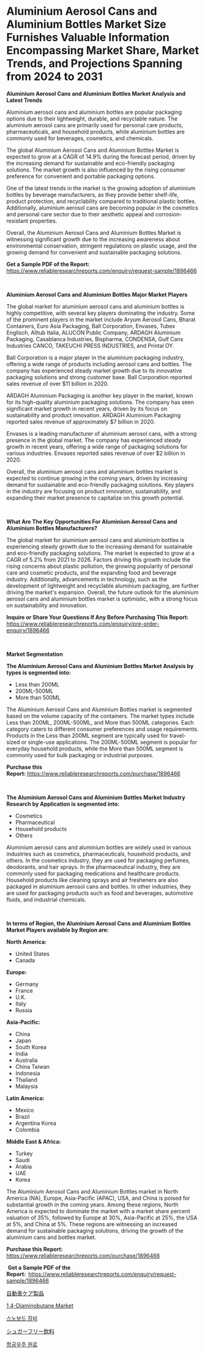 <p><h1>Aluminium Aerosol Cans and Aluminium Bottles Market Size Furnishes Valuable Information Encompassing Market Share, Market Trends, and Projections Spanning from 2024 to 2031</h1></p><p><strong>Aluminium Aerosol Cans and Aluminium Bottles Market Analysis and Latest Trends</strong></p>
<p><p>Aluminium aerosol cans and aluminium bottles are popular packaging options due to their lightweight, durable, and recyclable nature. The aluminium aerosol cans are primarily used for personal care products, pharmaceuticals, and household products, while aluminium bottles are commonly used for beverages, cosmetics, and chemicals.</p><p>The global Aluminium Aerosol Cans and Aluminium Bottles Market is expected to grow at a CAGR of 14.9% during the forecast period, driven by the increasing demand for sustainable and eco-friendly packaging solutions. The market growth is also influenced by the rising consumer preference for convenient and portable packaging options.</p><p>One of the latest trends in the market is the growing adoption of aluminium bottles by beverage manufacturers, as they provide better shelf-life, product protection, and recyclability compared to traditional plastic bottles. Additionally, aluminium aerosol cans are becoming popular in the cosmetics and personal care sector due to their aesthetic appeal and corrosion-resistant properties.</p><p>Overall, the Aluminium Aerosol Cans and Aluminium Bottles Market is witnessing significant growth due to the increasing awareness about environmental conservation, stringent regulations on plastic usage, and the growing demand for convenient and sustainable packaging solutions.</p></p>
<p><strong>Get a Sample PDF of the Report:&nbsp;</strong> <a href="https://www.reliableresearchreports.com/enquiry/request-sample/1896466">https://www.reliableresearchreports.com/enquiry/request-sample/1896466</a></p>
<p>&nbsp;</p>
<p><strong>Aluminium Aerosol Cans and Aluminium Bottles Major Market Players</strong></p>
<p><p>The global market for aluminium aerosol cans and aluminium bottles is highly competitive, with several key players dominating the industry. Some of the prominent players in the market include Aryum Aerosol Cans, Bharat Containers, Euro Asia Packaging, Ball Corporation, Envases, Tubex Englisch, Alltub Italia, ALUCON Public Company, ARDAGH Aluminium Packaging, Casablanca Industries, Bispharma, CONDENSA, Gulf Cans Industries CANCO, TAKEUCHI PRESS INDUSTRIES, and Printal OY.</p><p>Ball Corporation is a major player in the aluminium packaging industry, offering a wide range of products including aerosol cans and bottles. The company has experienced steady market growth due to its innovative packaging solutions and strong customer base. Ball Corporation reported sales revenue of over $11 billion in 2020.</p><p>ARDAGH Aluminium Packaging is another key player in the market, known for its high-quality aluminium packaging solutions. The company has seen significant market growth in recent years, driven by its focus on sustainability and product innovation. ARDAGH Aluminium Packaging reported sales revenue of approximately $7 billion in 2020.</p><p>Envases is a leading manufacturer of aluminium aerosol cans, with a strong presence in the global market. The company has experienced steady growth in recent years, offering a wide range of packaging solutions for various industries. Envases reported sales revenue of over $2 billion in 2020.</p><p>Overall, the aluminium aerosol cans and aluminium bottles market is expected to continue growing in the coming years, driven by increasing demand for sustainable and eco-friendly packaging solutions. Key players in the industry are focusing on product innovation, sustainability, and expanding their market presence to capitalize on this growth potential.</p></p>
<p>&nbsp;</p>
<p><strong>What Are The Key Opportunities For Aluminium Aerosol Cans and Aluminium Bottles Manufacturers?</strong></p>
<p><p>The global market for aluminium aerosol cans and aluminium bottles is experiencing steady growth due to the increasing demand for sustainable and eco-friendly packaging solutions. The market is expected to grow at a CAGR of 5.2% from 2021 to 2026. Factors driving this growth include the rising concerns about plastic pollution, the growing popularity of personal care and cosmetic products, and the expanding food and beverage industry. Additionally, advancements in technology, such as the development of lightweight and recyclable aluminium packaging, are further driving the market's expansion. Overall, the future outlook for the aluminium aerosol cans and aluminium bottles market is optimistic, with a strong focus on sustainability and innovation.</p></p>
<p><strong>Inquire or Share Your Questions If Any Before Purchasing This Report:</strong> <a href="https://www.reliableresearchreports.com/enquiry/pre-order-enquiry/1896466">https://www.reliableresearchreports.com/enquiry/pre-order-enquiry/1896466</a></p>
<p>&nbsp;</p>
<p><strong>Market Segmentation</strong></p>
<p><strong>The Aluminium Aerosol Cans and Aluminium Bottles Market Analysis by types is segmented into:</strong></p>
<p><ul><li>Less than 200ML</li><li>200ML-500ML</li><li>More than 500ML</li></ul></p>
<p><p>The Aluminium Aerosol Cans and Aluminium Bottles market is segmented based on the volume capacity of the containers. The market types include Less than 200ML, 200ML-500ML, and More than 500ML categories. Each category caters to different consumer preferences and usage requirements. Products in the Less than 200ML segment are typically used for travel-sized or single-use applications. The 200ML-500ML segment is popular for everyday household products, while the More than 500ML segment is commonly used for bulk packaging or industrial purposes.</p></p>
<p><strong>Purchase this Report:&nbsp;</strong><a href="https://www.reliableresearchreports.com/purchase/1896466">https://www.reliableresearchreports.com/purchase/1896466</a></p>
<p>&nbsp;</p>
<p><strong>The Aluminium Aerosol Cans and Aluminium Bottles Market Industry Research by Application is segmented into:</strong></p>
<p><ul><li>Cosmetics</li><li>Pharmaceutical</li><li>Household products</li><li>Others</li></ul></p>
<p><p>Aluminium aerosol cans and aluminium bottles are widely used in various industries such as cosmetics, pharmaceuticals, household products, and others. In the cosmetics industry, they are used for packaging perfumes, deodorants, and hair sprays. In the pharmaceutical industry, they are commonly used for packaging medications and healthcare products. Household products like cleaning sprays and air fresheners are also packaged in aluminium aerosol cans and bottles. In other industries, they are used for packaging products such as food and beverages, automotive fluids, and industrial chemicals.</p></p>
<p>&nbsp;</p>
<p><strong>In terms of Region, the Aluminium Aerosol Cans and Aluminium Bottles Market Players available by Region are:</strong></p>
<p>
    <p> <strong> North America: </strong>
        <ul>
            <li>United States</li>
            <li>Canada</li>
        </ul>
        </p> 
    <p> <strong> Europe: </strong>
        <ul>
            <li>Germany</li>
            <li>France</li>
            <li>U.K.</li>
            <li>Italy</li>
            <li>Russia</li>
        </ul>
        </p> 
    <p> <strong> Asia-Pacific: </strong>
        <ul>
            <li>China</li>
            <li>Japan</li>
            <li>South Korea</li>
            <li>India</li>
            <li>Australia</li>
            <li>China Taiwan</li>
            <li>Indonesia</li>
            <li>Thailand</li>
            <li>Malaysia</li>
        </ul>
        </p> 
    <p> <strong> Latin America: </strong>
        <ul>
            <li>Mexico</li>
            <li>Brazil</li>
            <li>Argentina Korea</li>
            <li>Colombia</li>
        </ul>
        </p> 
    <p> <strong> Middle East & Africa: </strong>
        <ul>
            <li>Turkey</li>
            <li>Saudi</li>
            <li>Arabia</li>
            <li>UAE</li>
            <li>Korea</li>
        </ul>
    </p>
    </p>
<p><p>The Aluminium Aerosol Cans and Aluminium Bottles market in North America (NA), Europe, Asia-Pacific (APAC), USA, and China is poised for substantial growth in the coming years. Among these regions, North America is expected to dominate the market with a market share percent valuation of 35%, followed by Europe at 30%, Asia-Pacific at 25%, the USA at 5%, and China at 5%. These regions are witnessing an increased demand for sustainable packaging solutions, driving the growth of the aluminium cans and bottles market.</p></p>
<p><strong>Purchase this Report: </strong><a href="https://www.reliableresearchreports.com/purchase/1896466">https://www.reliableresearchreports.com/purchase/1896466</a></p>
<p>&nbsp;<strong>Get a Sample PDF of the Report:&nbsp;&nbsp;</strong><a href="https://www.reliableresearchreports.com/enquiry/request-sample/1896466">https://www.reliableresearchreports.com/enquiry/request-sample/1896466</a></p>
<p><strong></strong></p>
<p><p><a href="https://medium.com/@klon646/%E8%87%AA%E5%8B%95%E8%BB%8A%E3%82%B1%E3%82%A2%E8%A3%BD%E5%93%81%E5%B8%82%E5%A0%B4%E5%B1%95%E6%9C%9B-%E6%A5%AD%E7%95%8C%E6%A6%82%E8%A6%81%E3%81%A8%E4%BA%88%E6%B8%AC-2024%E5%B9%B4%E3%81%8B%E3%82%892031%E5%B9%B4%E3%81%BE%E3%81%A7-bb4ace584eeb">自動車ケア製品</a></p><p><a href="https://meowing-canidae-761.notion.site/1-4-Diaminobutane-Market-Dynamics-2024-2031-Also-about-Its-Market-Trends-Projections-and-Opportun-240333045d034832a21624804f5e4c64">1,4-Diaminobutane Market</a></p><p><a href="https://medium.com/@duttgfgzg7325/%EC%8A%A4%EB%85%B8%EB%B3%B4%EB%93%9C-%EC%9E%A5%EB%B9%84-%EC%8B%9C%EC%9E%A5-%EA%B7%9C%EB%AA%A8%EB%8A%94-%EA%B8%80%EB%A1%9C%EB%B2%8C-%EC%82%B0%EC%97%85%EC%97%90%EC%84%9C-%EC%B5%9C%EC%A0%81%EC%9D%98-%EB%A7%88%EC%BC%80%ED%8C%85-%EC%B1%84%EB%84%90%EC%9D%84-%EB%B3%B4%EC%97%AC%EC%A4%8D%EB%8B%88%EB%8B%A4-d62dab870f4b">스노보드 장비</a></p><p><a href="https://medium.com/@joniki_bangla07/%E7%A0%82%E7%B3%96%E7%84%A1%E6%B7%BB%E5%8A%A0%E9%A3%B2%E6%96%99%E3%81%AE%E5%B8%82%E5%A0%B4%E3%82%B7%E3%82%A7%E3%82%A2%E3%81%AE%E5%A4%89%E9%81%B7%E3%81%A8%E5%B8%82%E5%A0%B4%E6%88%90%E9%95%B7%E3%83%88%E3%83%AC%E3%83%B3%E3%83%892024%E5%B9%B4-2031%E5%B9%B4-5a780d046b5a">シュガーフリー飲料</a></p><p><a href="https://medium.com/@hmwfmardz236/2024%EB%85%84%EB%B6%80%ED%84%B0-2031%EB%85%84%EA%B9%8C%EC%A7%80%EC%9D%98-%ED%95%AD%EA%B3%B5%EC%9A%B0%EC%A3%BC-%EC%9B%90%EB%A3%8C-%EC%8B%9C%EC%9E%A5-%EB%B6%84%EC%84%9D-%EB%B0%8F-%EA%B7%9C%EB%AA%A8-%EC%A0%84%EB%A7%9D-3dd04825f1b2">항공우주 원료</a></p></p>